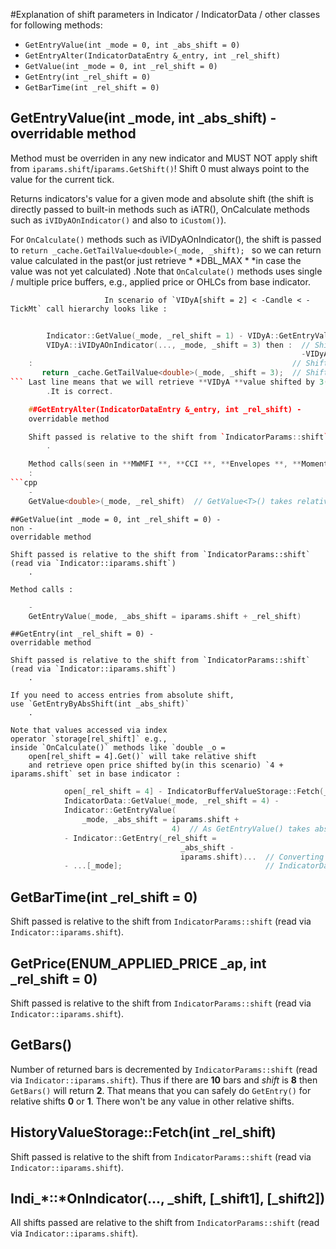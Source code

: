 #Explanation of shift parameters in Indicator / IndicatorData / other classes for following methods:
- `GetEntryValue(int _mode = 0, int _abs_shift = 0)`
- `GetEntryAlter(IndicatorDataEntry &_entry, int _rel_shift)`
- `GetValue(int _mode = 0, int _rel_shift = 0)`
- `GetEntry(int _rel_shift = 0)`
- `GetBarTime(int _rel_shift = 0)`

## GetEntryValue(int _mode, int _abs_shift) - overridable method

Method must be overriden in any new indicator and MUST NOT apply shift from `iparams.shift`/`iparams.GetShift()`! Shift 0 must always point to the value for the current tick.

Returns indicators's value for a given mode and absolute shift (the shift is directly passed to built-in methods such as iATR(), OnCalculate methods such as `iVIDyAOnIndicator()` and also to `iCustom()`).

For `OnCalculate()` methods such as iVIDyAOnIndicator(), the shift is passed to `return _cache.GetTailValue<double>(_mode, _shift);
` so we can return value calculated in the past(or just retrieve * *DBL_MAX * *in case the value was not yet calculated)
        .Note that `OnCalculate()` methods uses single /
    multiple price buffers,
    e.g.,
    applied price or OHLCs from base indicator.

                         In scenario of `VIDyA[shift = 2] < -Candle < -TickMt` call hierarchy looks like :
```cpp - VIDyA::GetEntry(_rel_shift = 1)  // Then per each mode:
                                                                          - entry.values[_mode] =
        Indicator::GetValue(_mode, _rel_shift = 1) - VIDyA::GetEntryValue(_mode, _abs_shift = iparams.shift + 1) -
        VIDyA::iVIDyAOnIndicator(..., _mode, _shift = 3) then :  // Shift is absolute.
                                                                 -VIDyA::iVIDyAOnArray(..., _mode, _shift = 3) then
    :                                                          // Shift is absolute.
       return _cache.GetTailValue<double>(_mode, _shift = 3);  // Shift is absolute.
``` Last line means that we will retrieve **VIDyA **value shifted by 3(2 from `iparams.shift` + 1 from `GetEntry()`)
        .It is correct.

    ##GetEntryAlter(IndicatorDataEntry &_entry, int _rel_shift) -
    overridable method

    Shift passed is relative to the shift from `IndicatorParams::shift` (read via `Indicator::iparams.shift`)
        .

    Method calls(seen in **MWMFI **, **CCI **, **Envelopes **, **Momentum **, **Pivot **)
    :
```cpp
    -
    GetValue<double>(_mode, _rel_shift)  // GetValue<T>() takes relative shift.
```

    ##GetValue(int _mode = 0, int _rel_shift = 0) -
    non -
    overridable method

    Shift passed is relative to the shift from `IndicatorParams::shift` (read via `Indicator::iparams.shift`)
        .

    Method calls :
```cpp
    -
    GetEntryValue(_mode, _abs_shift = iparams.shift + _rel_shift)
```

    ##GetEntry(int _rel_shift = 0) -
    overridable method

    Shift passed is relative to the shift from `IndicatorParams::shift` (read via `Indicator::iparams.shift`)
        .

    If you need to access entries from absolute shift,
    use `GetEntryByAbsShift(int _abs_shift)`
        .

    Note that values accessed via index
    operator `storage[rel_shift]` e.g.,
    inside `OnCalculate()` methods like `double _o =
        open[rel_shift = 4].Get()` will take relative shift
        and retrieve open price shifted by(in this scenario) `4 + iparams.shift` set in base indicator :
```cpp - double _o =
            open[_rel_shift = 4] - IndicatorBufferValueStorage::Fetch(_rel_shift = 4) -
            IndicatorData::GetValue(_mode, _rel_shift = 4) -
            Indicator::GetEntryValue(
                _mode, _abs_shift = iparams.shift +
                                    4)  // As GetEntryValue() takes absolute shift, we add shift from iparams.shift.
            - Indicator::GetEntry(_rel_shift =
                                      _abs_shift -
                                      iparams.shift)...  // Converting absolute shift into relative one for GetEntry().
            - ...[_mode];                                // IndicatorDataEntry.values[_mode].Get(...);
```

## GetBarTime(int _rel_shift = 0)

Shift passed is relative to the shift from `IndicatorParams::shift` (read via `Indicator::iparams.shift`).

## GetPrice(ENUM_APPLIED_PRICE _ap, int _rel_shift = 0)

Shift passed is relative to the shift from `IndicatorParams::shift` (read via `Indicator::iparams.shift`).

## GetBars()

Number of returned bars is decremented by `IndicatorParams::shift` (read via `Indicator::iparams.shift`). Thus if there are **10** bars and *shift* is **8** then `GetBars()` will return **2**. That means that you can safely do `GetEntry()` for relative shifts **0** or **1**. There won't be any value in other relative shifts.

## HistoryValueStorage::Fetch(int _rel_shift)

Shift passed is relative to the shift from `IndicatorParams::shift` (read via `Indicator::iparams.shift`).

## Indi_\*::\*OnIndicator(..., _shift, [_shift1], [_shift2])

All shifts passed are relative to the shift from `IndicatorParams::shift` (read via `Indicator::iparams.shift`).
